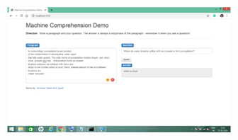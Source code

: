 
<div style="text-align:center">  <img src ="https://github.com/archanayadav1408/vision/blob/master/Screenshot%20(116).png"/></div>
